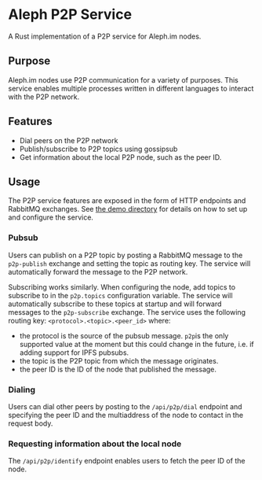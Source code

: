 # Aleph P2P Service

A Rust implementation of a P2P service for Aleph.im nodes.

## Purpose

Aleph.im nodes use P2P communication for a variety of purposes. This service enables multiple
processes written in different languages to interact with the P2P network.

## Features

* Dial peers on the P2P network
* Publish/subscribe to P2P topics using gossipsub
* Get information about the local P2P node, such as the peer ID.

## Usage

The P2P service features are exposed in the form of HTTP endpoints and RabbitMQ exchanges.
See [the demo directory](scripts/demo) for details on how to set up and configure the service.

### Pubsub

Users can publish on a P2P topic by posting a RabbitMQ message to the `p2p-publish`
exchange and setting the topic as routing key. The service will automatically forward
the message to the P2P network.

Subscribing works similarly. When configuring the node, add topics to subscribe to
in the `p2p.topics` configuration variable. The service will automatically subscribe
to these topics at startup and will forward messages to the `p2p-subscribe` exchange.
The service uses the following routing key: `<protocol>.<topic>.<peer_id>` where:

* the protocol is the source of the pubsub message. `p2p`is the only supported value at the moment 
  but this could change in the future, i.e. if adding support for IPFS pubsubs.
* the topic is the P2P topic from which the message originates.
* the peer ID is the ID of the node that published the message.

### Dialing

Users can dial other peers by posting to the `/api/p2p/dial` endpoint and specifying
the peer ID and the multiaddress of the node to contact in the request body.

### Requesting information about the local node

The `/api/p2p/identify` endpoint enables users to fetch the peer ID of the node.
